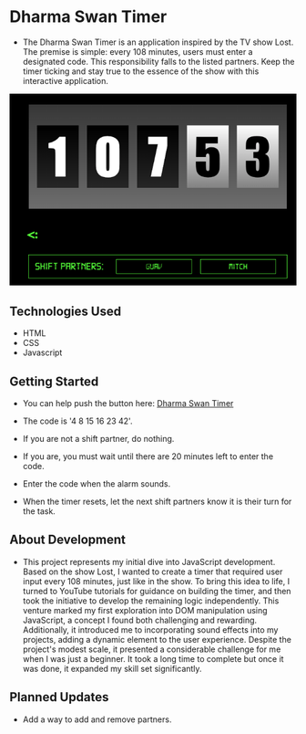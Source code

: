 # Dharma Swan Timer 

- The Dharma Swan Timer is an application inspired by the TV show Lost. The premise is simple: every 108 minutes, users must enter a designated code. This responsibility falls to the listed partners. Keep the timer ticking and stay true to the essence of the show with this interactive application.

![Start Screen](/images/screenshot.png)

## Technologies Used

- HTML
- CSS
- Javascript

## Getting Started

- You can help push the button here: [Dharma Swan Timer](https://gjmattia.github.io/LOST-Swan-Timer/)

- The code is '4 8 15 16 23 42'.
- If you are not a shift partner, do nothing.
- If you are, you must wait until there are 20 minutes left to enter the code.
- Enter the code when the alarm sounds.
- When the timer resets, let the next shift partners know it is their turn for the task.

## About Development

- This project represents my initial dive into JavaScript development. Based on the show Lost, I wanted to create a timer that required user input every 108 minutes, just like in the show. To bring this idea to life, I turned to YouTube tutorials for guidance on building the timer, and then took the initiative to develop the remaining logic independently. This venture marked my first exploration into DOM manipulation using JavaScript, a concept I found both challenging and rewarding. Additionally, it introduced me to incorporating sound effects into my projects, adding a dynamic element to the user experience. Despite the project's modest scale, it presented a considerable challenge for me when I was just a beginner. It took a long time to complete but once it was done, it expanded my skill set significantly.


## Planned Updates

- Add a way to add and remove partners.